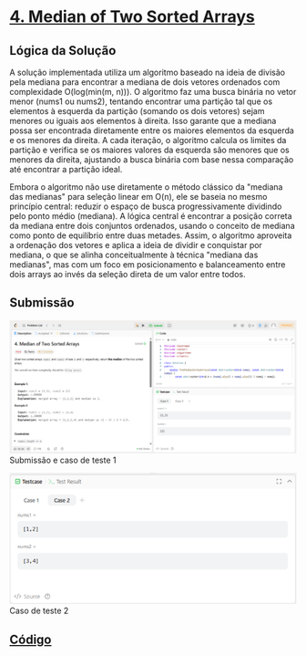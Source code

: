 # [4. Median of Two Sorted Arrays](https://leetcode.com/problems/median-of-two-sorted-arrays/description/)

## Lógica da Solução 

A solução implementada utiliza um algoritmo baseado na ideia de divisão pela mediana para encontrar a mediana de dois vetores ordenados com complexidade O(log(min(m, n))). O algoritmo faz uma busca binária no vetor menor (nums1 ou nums2), tentando encontrar uma partição tal que os elementos à esquerda da partição (somando os dois vetores) sejam menores ou iguais aos elementos à direita. Isso garante que a mediana possa ser encontrada diretamente entre os maiores elementos da esquerda e os menores da direita. A cada iteração, o algoritmo calcula os limites da partição e verifica se os maiores valores da esquerda são menores que os menores da direita, ajustando a busca binária com base nessa comparação até encontrar a partição ideal.

Embora o algoritmo não use diretamente o método clássico da "mediana das medianas" para seleção linear em O(n), ele se baseia no mesmo princípio central: reduzir o espaço de busca progressivamente dividindo pelo ponto médio (mediana). A lógica central é encontrar a posição correta da mediana entre dois conjuntos ordenados, usando o conceito de mediana como ponto de equilíbrio entre duas metades. Assim, o algoritmo aproveita a ordenação dos vetores e aplica a ideia de dividir e conquistar por mediana, o que se alinha conceitualmente à técnica "mediana das medianas", mas com um foco em posicionamento e balanceamento entre dois arrays ao invés da seleção direta de um valor entre todos.

## Submissão

![Submissão](/assets/4_submit.png)
Submissão e caso de teste 1

![Caso de Teste 2](/assets/4_case2.png)
Caso de teste 2

## [Código](./4_MedianofTwoSortedArrays.cpp)
